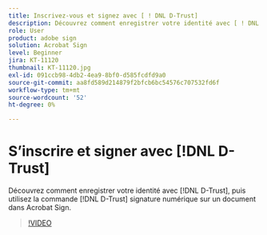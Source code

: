 ```yaml
---
title: Inscrivez-vous et signez avec [ ! DNL D-Trust]
description: Découvrez comment enregistrer votre identité avec [ ! DNL D-Trust], puis utiliser la signature numérique de [ ! DNL D-Trust] sur un document dans Acrobat Sign
role: User
product: adobe sign
solution: Acrobat Sign
level: Beginner
jira: KT-11120
thumbnail: KT-11120.jpg
exl-id: 091ccb98-4db2-4ea9-8bf0-d585fcdfd9a0
source-git-commit: aa8fd589d214879f2bfcb6bc54576c707532fd6f
workflow-type: tm+mt
source-wordcount: '52'
ht-degree: 0%

---
```


# S’inscrire et signer avec [!DNL D-Trust]

Découvrez comment enregistrer votre identité avec [!DNL D-Trust], puis utilisez la commande [!DNL D-Trust] signature numérique sur un document dans Acrobat Sign.

>[!VIDEO](https://video.tv.adobe.com/v/3410193?quality=12&learn=on&hidetitle=true)
